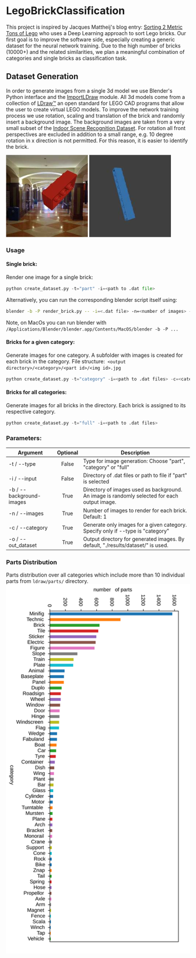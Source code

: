 # LegoBrickClassification
This project is inspired by Jacques Mattheij's blog entry: [Sorting 2 Metric Tons of Lego][1] who uses a Deep Learning approach to sort Lego bricks. Our first goal is to improve the software side, especially creating a generic dataset for the neural network training.
Due to the high number of bricks (10000+) and the related similarities, we plan a meaningful combination of categories and single bricks as classification task.

## Dataset Generation
In order to generate images from a single 3d model we use Blender's Python interface and the [ImportLDraw][2] module. 
All 3d models come from a collection of [LDraw™][5] an open standard for LEGO CAD programs that allow the user to create virtual LEGO models. 
To improve the network training process we use rotation, scaling and translation of the brick and randomly insert a background image. 
The background images are taken from a very small subset of the [Indoor Scene Recognition Dataset][3].
For rotation all front perspectives are excluded in addition to a small range, e.g. 10 degree rotation in x direction
 is not permitted.  For this reason, it is easier to identify the brick.

<img src="/results/readme_examples/example1.jpg" width="224">
<img src="/results/readme_examples/example2.jpg" width="224">

### Usage

#### Single brick:
Render one image for a single brick:
```python
python create_dataset.py -t="part" -i=<path to .dat file>
```
Alternatively, you can run the corresponding blender script itself using:
```bash
blender -b -P render_brick.py -- -i=<.dat file> -n=<number of images> -b=<background images path> -s=<output directory>
```
Note, on MacOs you can run blender with `/Applications/Blender/blender.app/Contents/MacOS/blender -b -P ...`


#### Bricks for a given category:
Generate images for one category. A subfolder with images is created for each brick in the category. File structure:`
<output directory>/<category>/<part id>/<img id>.jpg` 
```python
python create_dataset.py -t="category" -i=<path to .dat files> -c=<category>
```

#### Bricks for all categories:
Generate images for all bricks in the directory. Each brick is assigned to its respective category.
```python
python create_dataset.py -t="full" -i=<path to .dat files> 
```


### Parameters:

 Argument | Optional  | Description |
|-------------| :-----: | -------------|
| -t  / --type | False    | Type for image generation: Choose "part", "category" or "full" |
| -i  / --input | False    | Directory of .dat files or path to file if "part" is selected |
| -b  / --background-images | True | Directory of images used as background. An image is randomly selected for each output image. |
| -n  / --images      |   True | Number of images to render for each brick. Default: 1|
| -c  / --category      |   True | Generate only images for a given category. Specify only if --type is "category" |
| -o / --out_dataset | True | Output directory for generated images. By default, "./results/dataset/" is used.|



### Parts Distribution 
Parts distribution over all categories which include more than 10 individual parts from `ldraw/parts/` directory.
<img src="/results/readme_examples/category_counts.svg">

[1]: https://jacquesmattheij.com/sorting-two-metric-tons-of-lego/
[2]: https://github.com/TobyLobster/ImportLDraw
[3]: http://web.mit.edu/torralba/www/indoor.html
[4]: http://image-net.org/
[5]: http://www.ldraw.org/